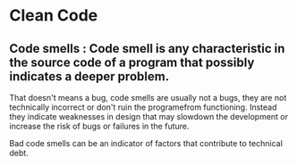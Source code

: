 # Clean Code

## Code smells : Code smell is any characteristic in the source code of a program that possibly indicates a deeper problem.

That doesn't means a bug, code smells are usually not a bugs, they are not technically incorrect or don't ruin the programefrom functioning. Instead they indicate weaknesses in design that may slowdown the development or increase the risk of bugs or failures in the future. 

Bad code smells can be an indicator of factors that contribute to technical debt. 
